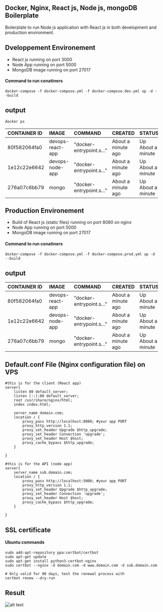 
## Docker, Nginx, React js, Node js, mongoDB Boilerplate
Boilerplate to run Node js application with React js in both development and production environment.

## Dveloppement Environement
* React js running on port 3000
* Node App running on port 5000
* MongoDB image running on port 27017

#### Command to run conatiners
```
docker-compose -f docker-compose.yml -f docker-compose.dev.yml up -d --build
```
## output

```
docker ps
```

| CONTAINER ID | IMAGE             | COMMAND                | CREATED              | STATUS                | PORTS                  | NAME                  |
| :----------- | :---------------- | :--------------------- |:-------------------  | :-------------------  | :--------------------  | :-------------------  |
|80f582064fa0  | devops-react-app  | "docker-entrypoint.s…" |  About a minute ago  | Up About a minute     | 0.0.0.0:3000->3000/tcp |     react-app         |
|1e12c22e6642  | devops-node-app  | "docker-entrypoint.s…" |  About a minute ago  | Up About a minute     | 0.0.0.0:5000->5000/tcp |     node-app         |
|276a07c6bb79  | mongo  | "docker-entrypoint.s…" |  About a minute ago  | Up About a minute     | 0.0.0.0:27017->27017/tcp |     mongoDB         |


## Production Environement
* Build of React js (static files) running on port 8080 on nginx
* Node App running on port 5000
* MongoDB image running on port 27017

#### Command to run conatiners
```
docker-compose -f docker-compose.yml -f docker-compose.prod.yml up -d --build
```
## output

| CONTAINER ID | IMAGE             | COMMAND                | CREATED              | STATUS                | PORTS                  | NAME                  |
| :----------- | :---------------- | :--------------------- |:-------------------  | :-------------------  | :--------------------  | :-------------------  |
|80f582064fa0  | devops-react-app  | "docker-entrypoint.s…" |  About a minute ago  | Up About a minute     | 0.0.0.0:8080->80/tcp |     react-app         |
|1e12c22e6642  | devops-node-app  | "docker-entrypoint.s…" |  About a minute ago  | Up About a minute     | 0.0.0.0:5000->5000/tcp |     node-app         |
|276a07c6bb79  | mongo  | "docker-entrypoint.s…" |  About a minute ago  | Up About a minute     | 0.0.0.0:27017->27017/tcp |     mongoDB         |


## Default.conf File (Nginx configuration file) on VPS
```nginx
#this is for the client (React app)
server{
    listen 80 default_server;
    listen [::]:80 default_server;
    root /usr/share/nginx/html;
    index index.html;
    
    server_name domain.com; 
    location / {
        proxy_pass http://localhost:8080; #your app PORT
        proxy_http_version 1.1;
        proxy_set_header Upgrade $http_upgrade;
        proxy_set_header Connection 'upgrade';
        proxy_set_header Host $host;
        proxy_cache_bypass $http_upgrade;
    }

}

#this is for the API (node app)
server{
    server_name sub.domain.com; 
    location / {
        proxy_pass http://localhost:5000; #your app PORT
        proxy_http_version 1.1;
        proxy_set_header Upgrade $http_upgrade;
        proxy_set_header Connection 'upgrade';
        proxy_set_header Host $host;
        proxy_cache_bypass $http_upgrade;
    }

}
```


## SSL certificate
#### Ubuntu commands
```
sudo add-apt-repository ppa:certbot/certbot
sudo apt-get update
sudo apt-get install python3-certbot-nginx
sudo certbot --nginx -d domain.com -d www.domain.com -d sub.domain.com 

# Only valid for 90 days, test the renewal process with
certbot renew --dry-run
```
## Result 
![alt text](https://github.com/AhmedKn/Docker-node/blob/master/client.png?raw=true)
